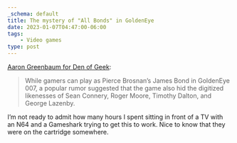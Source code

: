 ```yaml
---
_schema: default
title: The mystery of "All Bonds" in GoldenEye
date: 2023-01-07T04:47:00-06:00
tags:
    - Video games
type: post
---
```

[Aaron Greenbaum for Den of Geek](https://www.denofgeek.com/games/was-goldeneye-007s-all-bonds-cheat-really-a-hoax/):

> While gamers can play as Pierce Brosnan’s James Bond in GoldenEye 007, a popular rumor suggested that the game also hid the digitized likenesses of Sean Connery, Roger Moore, Timothy Dalton, and George Lazenby.

I’m not ready to admit how many hours I spent sitting in front of a TV with an N64 and a Gameshark trying to get this to work. Nice to know that they were on the cartridge somewhere.